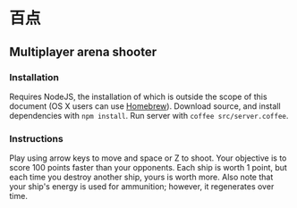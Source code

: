 # 百点

## Multiplayer arena shooter

### Installation

Requires NodeJS, the installation of which is outside the scope of this 
document (OS X users can use [Homebrew](http://brew.sh/)). Download source, 
and install dependencies with `npm install`. Run server with 
`coffee src/server.coffee`. 

### Instructions

Play using arrow keys to move and space or Z to shoot. Your objective is to 
score 100 points faster than your opponents. Each ship is worth 1 point, but 
each time you destroy another ship, yours is worth more. Also note that your 
ship's energy is used for ammunition; however, it regenerates over time.